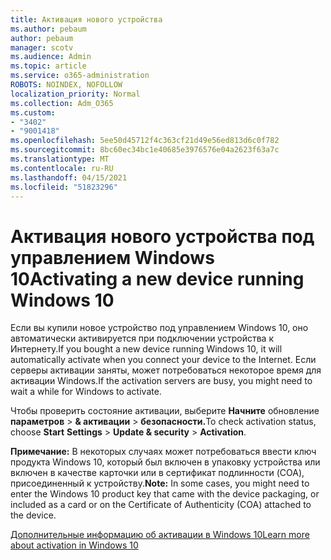 ```yaml
---
title: Активация нового устройства
ms.author: pebaum
author: pebaum
manager: scotv
ms.audience: Admin
ms.topic: article
ms.service: o365-administration
ROBOTS: NOINDEX, NOFOLLOW
localization_priority: Normal
ms.collection: Adm_O365
ms.custom:
- "3402"
- "9001418"
ms.openlocfilehash: 5ee50d45712f4c363cf21d49e56ed813d6c0f782
ms.sourcegitcommit: 8bc60ec34bc1e40685e3976576e04a2623f63a7c
ms.translationtype: MT
ms.contentlocale: ru-RU
ms.lasthandoff: 04/15/2021
ms.locfileid: "51823296"
---
```

# <a name="activating-a-new-device-running-windows-10"></a><span data-ttu-id="1314a-102">Активация нового устройства под управлением Windows 10</span><span class="sxs-lookup"><span data-stu-id="1314a-102">Activating a new device running Windows 10</span></span>

<span data-ttu-id="1314a-103">Если вы купили новое устройство под управлением Windows 10, оно автоматически активируется при подключении устройства к Интернету.</span><span class="sxs-lookup"><span data-stu-id="1314a-103">If you bought a new device running Windows 10, it will automatically activate when you connect your device to the Internet.</span></span> <span data-ttu-id="1314a-104">Если серверы активации заняты, может потребоваться некоторое время для активации Windows.</span><span class="sxs-lookup"><span data-stu-id="1314a-104">If the activation servers are busy, you might need to wait a while for Windows to activate.</span></span>

<span data-ttu-id="1314a-105">Чтобы проверить состояние активации, выберите **Начните** обновление **параметров**  >  **& активации**  >  **безопасности.**</span><span class="sxs-lookup"><span data-stu-id="1314a-105">To check activation status, choose **Start** **Settings** > **Update & security** > **Activation**.</span></span>

<span data-ttu-id="1314a-106">**Примечание:** В некоторых случаях может потребоваться ввести ключ продукта Windows 10, который был включен в упаковку устройства или включен в качестве карточки или в сертификат подлинности (COA), присоединенный к устройству.</span><span class="sxs-lookup"><span data-stu-id="1314a-106">**Note:** In some cases, you might need to enter the Windows 10 product key that came with the device packaging, or included as a card or on the Certificate of Authenticity (COA) attached to the device.</span></span>

[<span data-ttu-id="1314a-107">Дополнительные информацию об активации в Windows 10</span><span class="sxs-lookup"><span data-stu-id="1314a-107">Learn more about activation in Windows 10</span></span>](https://support.microsoft.com/help/12440)